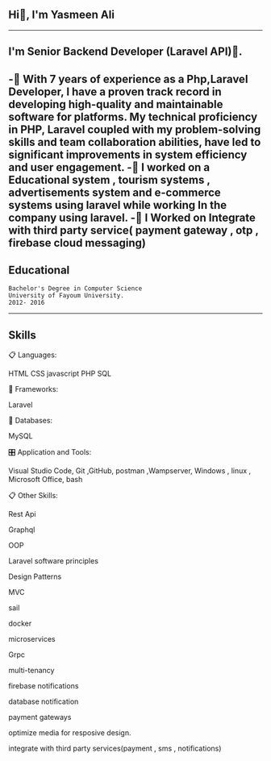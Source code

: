 ## Hi👋, I'm Yasmeen Ali
---
I'm Senior Backend Developer (Laravel API)🌟.
---
 -🌱 With 7 years of experience as a  Php,Laravel Developer, I have a proven track record in developing high-quality and maintainable software for  platforms.
 My technical proficiency in PHP, Laravel coupled with my problem-solving skills and team collaboration abilities, have led to significant improvements in system efficiency and user engagement.
-🔭 I worked on a Educational system , tourism systems , advertisements system and e-commerce systems  using laravel while working In the company using laravel.
-🔭 I Worked on Integrate with third party service( payment gateway , otp , firebase cloud messaging)
---
Educational
---
```
Bachelor's Degree in Computer Science
University of Fayoum University.
2012- 2016
```
---
 Skills
 ---
 📋 Languages:

 HTML CSS javascript  PHP SQL

🎨 Frameworks:

 Laravel 

💾 Databases:

  MySQL

🎛️ Application and Tools:

Visual Studio Code, Git ,GitHub, postman ,Wampserver, Windows , linux , Microsoft Office, bash

📋 Other Skills:

Rest Api

Graphql

OOP

Laravel software principles

Design Patterns

MVC

sail

docker

microservices

Grpc

multi-tenancy

firebase notifications

database notification

payment gateways

optimize media for resposive design.

integrate with third party services(payment , sms , notifications)






<!--z
**YasmeenAli31/YasmeenAli31** is a ✨ _special_ ✨ repository because its `README.md` (this file) appears on your GitHub profile.

Here are some ideas to get you started:

- 🔭 I’m currently working on ...
- 🌱 I’m currently learning ...
- 👯 I’m looking to collaborate on ...
- 🤔 I’m looking for help with ...
- 💬 Ask me about ...
- 📫 How to reach me: ...
- 😄 Pronouns: ...
- ⚡ Fun fact: ...
-->
